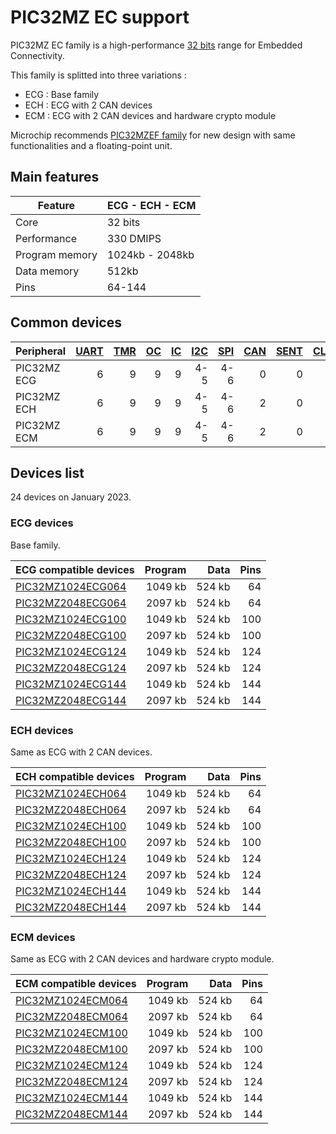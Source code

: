 # PIC32MZ EC support

PIC32MZ EC family is a high-performance [32 bits](../pic32/README.md) range for Embedded Connectivity.

This family is splitted into three variations :

* ECG : Base family
* ECH : ECG with 2 CAN devices
* ECM : ECG with 2 CAN devices and hardware crypto module

Microchip recommends [PIC32MZEF family](../pic32mzef/README.md) for new design with
same functionalities and a floating-point unit.

## Main features

|Feature|ECG - ECH - ECM|
|-------|------|
|Core|32 bits|
|Performance|330 DMIPS|
|Program memory|1024kb - 2048kb|
|Data memory|512kb|
|Pins|64-144|

## Common devices

|Peripheral      |[UART][1]|[TMR][2] |[OC][3]  |[IC][4]  |[I2C][5] |[SPI][6] |[CAN][7] |[SENT][8]|[CLC][9] |[QEI][10] |[PWM][11] |[MCCP][12]|[SCCP][12]|
|:---------------|--------:|--------:|--------:|--------:|--------:|--------:|--------:|--------:|--------:|---------:|---------:|---------:|---------:|
|PIC32MZ ECG     |        6|        9|        9|        9|      4-5|      4-6|        0|        0|        0|         0|         0|         0|         0|
|PIC32MZ ECH     |        6|        9|        9|        9|      4-5|      4-6|        2|        0|        0|         0|         0|         0|         0|
|PIC32MZ ECM     |        6|        9|        9|        9|      4-5|      4-6|        2|        0|        0|         0|         0|         0|         0|

[1]: ../../driver/uart/README.md
[2]: ../../driver/timer/README.md
[3]: ../../driver/oc/README.md
[4]: ../../driver/ic/README.md
[5]: ../../driver/i2c/README.md
[6]: ../../driver/spi/README.md
[7]: ../../driver/can/README.md
[8]: ../../driver/sent/README.md
[9]: ../../driver/clc/README.md
[10]: ../../driver/qei/README.md
[11]: ../../driver/pwm/README.md
[12]: ../../driver/ccp/README.md

## Devices list

24 devices on January 2023.

### ECG devices

Base family.

|ECG compatible devices|Program|Data|Pins|
|---------|--:|--:|--:|
|[PIC32MZ1024ECG064](http://microchip.com/wwwproducts/en/PIC32MZ1024ECG064)|1049 kb| 524 kb| 64|
|[PIC32MZ2048ECG064](http://microchip.com/wwwproducts/en/PIC32MZ2048ECG064)|2097 kb| 524 kb| 64|
|[PIC32MZ1024ECG100](http://microchip.com/wwwproducts/en/PIC32MZ1024ECG100)|1049 kb| 524 kb|100|
|[PIC32MZ2048ECG100](http://microchip.com/wwwproducts/en/PIC32MZ2048ECG100)|2097 kb| 524 kb|100|
|[PIC32MZ1024ECG124](http://microchip.com/wwwproducts/en/PIC32MZ1024ECG124)|1049 kb| 524 kb|124|
|[PIC32MZ2048ECG124](http://microchip.com/wwwproducts/en/PIC32MZ2048ECG124)|2097 kb| 524 kb|124|
|[PIC32MZ1024ECG144](http://microchip.com/wwwproducts/en/PIC32MZ1024ECG144)|1049 kb| 524 kb|144|
|[PIC32MZ2048ECG144](http://microchip.com/wwwproducts/en/PIC32MZ2048ECG144)|2097 kb| 524 kb|144|

### ECH devices

Same as ECG with 2 CAN devices.

|ECH compatible devices|Program|Data|Pins|
|---------|--:|--:|--:|
|[PIC32MZ1024ECH064](http://microchip.com/wwwproducts/en/PIC32MZ1024ECH064)|1049 kb| 524 kb| 64|
|[PIC32MZ2048ECH064](http://microchip.com/wwwproducts/en/PIC32MZ2048ECH064)|2097 kb| 524 kb| 64|
|[PIC32MZ1024ECH100](http://microchip.com/wwwproducts/en/PIC32MZ1024ECH100)|1049 kb| 524 kb|100|
|[PIC32MZ2048ECH100](http://microchip.com/wwwproducts/en/PIC32MZ2048ECH100)|2097 kb| 524 kb|100|
|[PIC32MZ1024ECH124](http://microchip.com/wwwproducts/en/PIC32MZ1024ECH124)|1049 kb| 524 kb|124|
|[PIC32MZ2048ECH124](http://microchip.com/wwwproducts/en/PIC32MZ2048ECH124)|2097 kb| 524 kb|124|
|[PIC32MZ1024ECH144](http://microchip.com/wwwproducts/en/PIC32MZ1024ECH144)|1049 kb| 524 kb|144|
|[PIC32MZ2048ECH144](http://microchip.com/wwwproducts/en/PIC32MZ2048ECH144)|2097 kb| 524 kb|144|

### ECM devices

Same as ECG with 2 CAN devices and hardware crypto module.

|ECM compatible devices|Program|Data|Pins|
|---------|--:|--:|--:|
|[PIC32MZ1024ECM064](http://microchip.com/wwwproducts/en/PIC32MZ1024ECM064)|1049 kb| 524 kb| 64|
|[PIC32MZ2048ECM064](http://microchip.com/wwwproducts/en/PIC32MZ2048ECM064)|2097 kb| 524 kb| 64|
|[PIC32MZ1024ECM100](http://microchip.com/wwwproducts/en/PIC32MZ1024ECM100)|1049 kb| 524 kb|100|
|[PIC32MZ2048ECM100](http://microchip.com/wwwproducts/en/PIC32MZ2048ECM100)|2097 kb| 524 kb|100|
|[PIC32MZ1024ECM124](http://microchip.com/wwwproducts/en/PIC32MZ1024ECM124)|1049 kb| 524 kb|124|
|[PIC32MZ2048ECM124](http://microchip.com/wwwproducts/en/PIC32MZ2048ECM124)|2097 kb| 524 kb|124|
|[PIC32MZ1024ECM144](http://microchip.com/wwwproducts/en/PIC32MZ1024ECM144)|1049 kb| 524 kb|144|
|[PIC32MZ2048ECM144](http://microchip.com/wwwproducts/en/PIC32MZ2048ECM144)|2097 kb| 524 kb|144|
